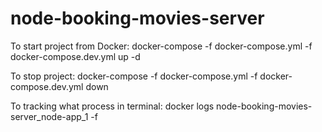 # node-booking-movies-server

To start project from Docker: docker-compose -f docker-compose.yml -f docker-compose.dev.yml up -d

To stop project: docker-compose -f docker-compose.yml -f docker-compose.dev.yml down

To tracking what process in terminal: docker logs node-booking-movies-server_node-app_1 -f
